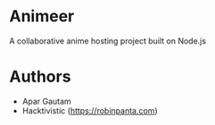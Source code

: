 # Animeer

A collaborative anime hosting project built on Node.js


# Authors

*   Apar Gautam
*   Hacktivistic (https://robinpanta.com)